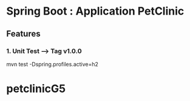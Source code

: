# Spring Boot : Application PetClinic

## Features  

### 1.  Unit Test  --> Tag v1.0.0

mvn test -Dspring.profiles.active=h2 

# petclinicG5
